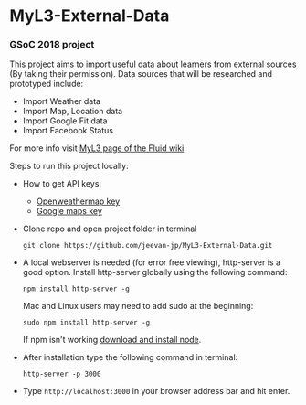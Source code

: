 # MyL3-External-Data
### GSoC 2018 project

This project aims to import useful data about learners from external sources (By taking their permission). Data sources that will be researched and prototyped include:

* Import Weather data
* Import Map, Location data
* Import Google Fit data
* Import Facebook Status

For more info visit [MyL3 page of the Fluid wiki](https://wiki.fluidproject.org/display/fluid/%28Floe%29+Preference+Exploration+and+Self-Assessment)

Steps to run this project locally:

* How to get API keys:
    * [Openweathermap key](https://openweathermap.desk.com/customer/portal/articles/1626888-how-to-get-api-key)
    * [Google maps key](https://developers.google.com/maps/documentation/javascript/get-api-key)

* Clone repo and open project folder in terminal

    ``` git clone https://github.com/jeevan-jp/MyL3-External-Data.git ```

* A local webserver is needed (for error free viewing), http-server is a good option.
Install http-server globally using the following command:

    ``` npm install http-server -g ```

    Mac and Linux users may need to add sudo at the beginning:

    ``` sudo npm install http-server -g ```

    If npm isn't working [download and install node](https://nodejs.org/en/).

* After installation type the following command in terminal:

    ``` http-server -p 3000 ```

* Type ```http://localhost:3000``` in your browser address bar and hit enter.
